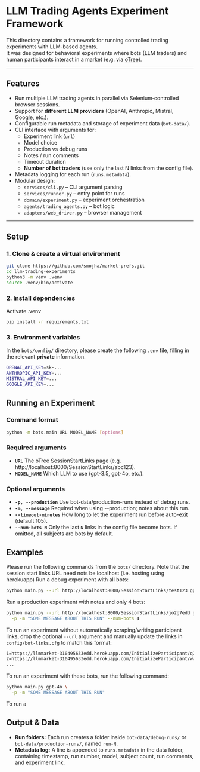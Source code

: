 # LLM Trading Agents Experiment Framework

This directory contains a framework for running controlled trading experiments with LLM-based agents.  
It was designed for behavioral experiments where bots (LLM traders) and human participants interact in a market (e.g. via [oTree](https://otree.readthedocs.io)).

---

## Features

- Run multiple LLM trading agents in parallel via Selenium‐controlled browser sessions.
- Support for **different LLM providers** (OpenAI, Anthropic, Mistral, Google, etc.).
- Configurable run metadata and storage of experiment data (`bot-data/`).
- CLI interface with arguments for:
  - Experiment link (`url`)
  - Model choice
  - Production vs debug runs
  - Notes / run comments
  - Timeout duration
  - **Number of bot traders** (use only the last N links from the config file).
- Metadata logging for each run (`runs.metadata`).
- Modular design:
  - `services/cli.py` – CLI argument parsing
  - `services/runner.py` – entry point for runs
  - `domain/experiment.py` – experiment orchestration
  - `agents/trading_agents.py` – bot logic
  - `adapters/web_driver.py` – browser management

---

## Setup

### 1. Clone & create a virtual environment

```bash
git clone https://github.com/smojha/market-prefs.git
cd llm-trading-experiments
python3 -m venv .venv
source .venv/bin/activate
```

### 2. Install dependencies
Activate .venv
```bash
pip install -r requirements.txt
```

### 3. Environment variables
In the `bots/config/` directory, please create the following `.env` file, filling in the relevant **private** information.
```bash
OPENAI_API_KEY=sk-...
ANTHROPIC_API_KEY=...
MISTRAL_API_KEY=...
GOOGLE_API_KEY=...
```

## Running an Experiment
### Command format
```bash
python -m bots.main URL MODEL_NAME [options]
```

### Required arguments
- **`URL`** 
The oTree SessionStartLinks page (e.g. http://localhost:8000/SessionStartLinks/abc123).
- **`MODEL_NAME`** 
Which LLM to use (gpt-3.5, gpt-4o, etc.).

### Optional arguments
- **`-p, --production`** 
Use bot-data/production-runs instead of debug runs.
- **`-m, --message`** 
Required when using --production; notes about this run.
- **`--timeout-minutes`** 
How long to let the experiment run before auto-exit (default 105).
- **`--num-bots N`** 
Only the last `N` links in the config file become bots.
If omitted, all subjects are bots by default.

## Examples
Please run the following commands from the `bots/` directory.
Note that the session start links URL need nots be localhost
(i.e. hosting using herokuapp) Run a debug experiment with
all bots:
```bash
python main.py --url http://localhost:8000/SessionStartLinks/test123 gpt-4o
```
Run a production experiment with notes and only 4 bots:
```bash
python main.py --url http://localhost:8000/SessionStartLinks/jo2g7edd gpt-4o \
  -p -m "SOME MESSAGE ABOUT THIS RUN" --num-bots 4
```
To run an experiment without automatically scraping/writing participant links,
drop the optional `--url` argument and manually update the links in `config/bot-links.cfg`
to match this format:
```bash
1=https://llmmarket-310495633edd.herokuapp.com/InitializeParticipant/q2flqq3x
2=https://llmmarket-310495633edd.herokuapp.com/InitializeParticipant/wwfoemxy
...
```
To run an experiment with these bots, run the following command:
```bash
python main.py gpt-4o \
  -p -m "SOME MESSAGE ABOUT THIS RUN"
```
To run a

## Output & Data
- **Run folders:**
Each run creates a folder inside `bot-data/debug-runs/` or `bot-data/production-runs/`, named `run-N`.
- **Metadata log:**
A line is appended to `runs.metadata` in the data folder, containing timestamp, run number, model, subject count, run comments, and experiment link.
